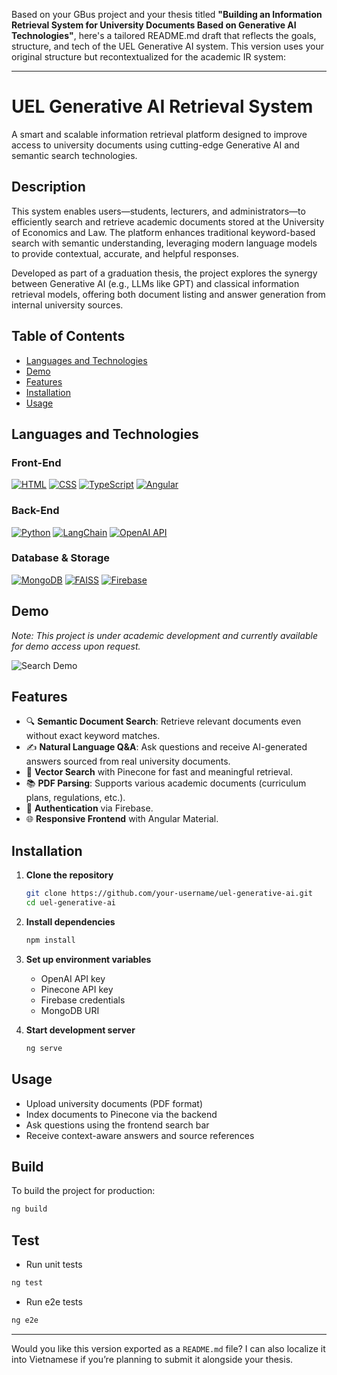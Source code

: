 Based on your GBus project and your thesis titled **"Building an Information Retrieval System for University Documents Based on Generative AI Technologies"**, here's a tailored README.md draft that reflects the goals, structure, and tech of the UEL Generative AI system. This version uses your original structure but recontextualized for the academic IR system:

---

# UEL Generative AI Retrieval System

A smart and scalable information retrieval platform designed to improve access to university documents using cutting-edge Generative AI and semantic search technologies.

## Description

This system enables users—students, lecturers, and administrators—to efficiently search and retrieve academic documents stored at the University of Economics and Law. The platform enhances traditional keyword-based search with semantic understanding, leveraging modern language models to provide contextual, accurate, and helpful responses.

Developed as part of a graduation thesis, the project explores the synergy between Generative AI (e.g., LLMs like GPT) and classical information retrieval models, offering both document listing and answer generation from internal university sources.

## Table of Contents

- [Languages and Technologies](#languagesandtechnologies)
- [Demo](#demo)
- [Features](#features)
- [Installation](#installation)
- [Usage](#usage)

## Languages and Technologies

### Front-End
[![HTML](https://img.shields.io/badge/HTML-5-orange?style=for-the-badge&logo=html5&logoColor=white)](https://developer.mozilla.org/en-US/docs/Web/Guide/HTML/HTML5)  [![CSS](https://img.shields.io/badge/CSS-3-blue?style=for-the-badge&logo=css3&logoColor=white)](https://developer.mozilla.org/en-US/docs/Web/CSS)  [![TypeScript](https://img.shields.io/badge/TypeScript-007ACC?style=for-the-badge&logo=typescript&logoColor=white)](https://www.typescriptlang.org/)  [![Angular](https://img.shields.io/badge/Angular-DD0031?style=for-the-badge&logo=angular&logoColor=white)](https://angular.io/)  

### Back-End
[![Python](https://img.shields.io/badge/Python-3776AB?style=for-the-badge&logo=python&logoColor=white)](https://www.python.org/)  [![LangChain](https://img.shields.io/badge/LangChain-4B8BBE?style=for-the-badge)](https://www.langchain.com/)  [![OpenAI API](https://img.shields.io/badge/OpenAI-412991?style=for-the-badge&logo=openai&logoColor=white)](https://platform.openai.com/)  

### Database & Storage
[![MongoDB](https://img.shields.io/badge/MongoDB-47A248?style=for-the-badge&logo=mongodb&logoColor=white)](https://www.mongodb.com/)  [![FAISS](https://img.shields.io/badge/FAISS-005571?style=for-the-badge&logoColor=white)](https://github.com/facebookresearch/faiss)  [![Firebase](https://img.shields.io/badge/Firebase-FFCA28?style=for-the-badge&logo=firebase&logoColor=black)](https://firebase.google.com/)

## Demo

*Note: This project is under academic development and currently available for demo access upon request.*

![Search Demo](https://github.com/user-attachments/assets/8f29f21f-7176-4093-8aed-15716f2a3beb)

## Features

- 🔍 **Semantic Document Search**: Retrieve relevant documents even without exact keyword matches.
- ✍️ **Natural Language Q&A**: Ask questions and receive AI-generated answers sourced from real university documents.
- 🧠 **Vector Search** with Pinecone for fast and meaningful retrieval.
- 📚 **PDF Parsing**: Supports various academic documents (curriculum plans, regulations, etc.).
- 🔐 **Authentication** via Firebase.
- 🌐 **Responsive Frontend** with Angular Material.

## Installation

1. **Clone the repository**
   ```bash
   git clone https://github.com/your-username/uel-generative-ai.git
   cd uel-generative-ai
   ```

2. **Install dependencies**
   ```bash
   npm install
   ```

3. **Set up environment variables**
   - OpenAI API key
   - Pinecone API key
   - Firebase credentials
   - MongoDB URI

4. **Start development server**
   ```bash
   ng serve
   ```

## Usage

- Upload university documents (PDF format)
- Index documents to Pinecone via the backend
- Ask questions using the frontend search bar
- Receive context-aware answers and source references

## Build

To build the project for production:
```bash
ng build
```

## Test

- Run unit tests
```bash
ng test
```
- Run e2e tests
```bash
ng e2e
```

---

Would you like this version exported as a `README.md` file? I can also localize it into Vietnamese if you’re planning to submit it alongside your thesis.
